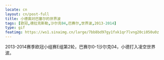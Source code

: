 ```yaml
---
locate: cn
layout: cn/post-full
title: 小德面对巴塞尔的世界波
tags: [欧冠,德拉克斯勒,沙尔克04,巴赛尔,世界波,2013-2014]
type: gif
featimg: https://ws1.sinaimg.cn/large/7bb8bd97gy1fxk1qr7lvng20ci050u0z.gif
---
```


2013-2014赛季欧冠小组赛E组第2轮，巴赛尔0-1沙尔克04，小德打入凌空世界波。